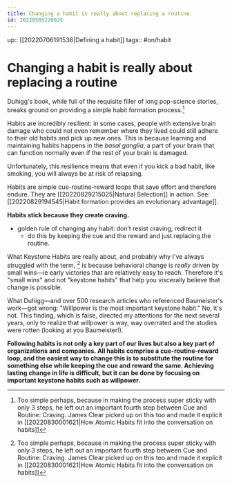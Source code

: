 ```yaml
---
title: Changing a habit is really about replacing a routine
id: 20220505220025
---
```

up:: [[20220706191536|Defining a habit]]
tags:: #on/habit 

# Changing a habit is really about replacing a routine
Duhigg's book, while full of the requisite filler of long pop-science stories, breaks ground on providing a simple habit formation process.[^1] 

Habits are incredibly resilient: in some cases, people with extensive brain damage who could not even remember where they lived could still adhere to their old habits and pick up new ones. This is because learning and maintaining habits happens in the *basal ganglia*, a part of your brain that can function normally even if the rest of your brain is damaged.

Unfortunately, this resilience means that even if you kick a bad habit, like smoking, you will always be at risk of relapsing.

Habits are simple cue-routine-reward loops that save effort and therefore endure. They are [[20220829215025|Natural Selection]] in action. See: [[20220829194545|Habit formation provides an evolutionary advantage]].

**Habits stick because they create craving.**

- golden rule of changing any habit: don’t resist craving, redirect it
	- do this by keeping the cue and the reward and just replacing the routine.

What Keystone Habits are really about, and probably why I've always struggled with the term, [^1] is because behavioral change is *really* driven by small wins—ie early victories that are relatively easy to reach. Therefore it's "small wins" and not "keystone habits" that help you viscerally believe that change is possible.

What Duhigg—and over 500 research articles who referenced Baumeister's work—got wrong: "Willpower is the most important keystone habit." No, it's not. This finding, which is false, directed my attentions for the next several years, only to realize that willpower is way, way overrated and the studies were rotten (looking at you Baumeister!).

**Following habits is not only a key part of our lives but also a key part of organizations and companies. All habits comprise a cue-routine-reward loop, and the easiest way to change this is to substitute the routine for something else while keeping the cue and reward the same. Achieving lasting change in life is difficult, but it can be done by focusing on important keystone habits such as willpower.**

[^1]: Too simple perhaps, because in making the process super sticky with only 3 steps, he left out an important fourth step between Cue and Routine: Craving. James Clear picked up on this too and made it explicit in [[20220830001621|How Atomic Habits fit into the conversation on habits]]